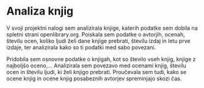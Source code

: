 # Analiza knjig
V svoji projektni nalogi sem analizirala knjige, katerih podatke 
sem dobila na spletni strani openlibrary.org.
Poiskala sem podatke o avtorjih, ocenah, številu ocen, koliko ljudi
želi dane knjige prebrati, številu izdaj in letu prve izdaje, ter 
analizirala kako so ti podatki med sabo povezani.

Pridobila sem osnovne podatke o knjigah, kot so število vseh knjig, knjige z najboljšo oceno,...
Analizirala sem povezavo med ocenami knjig, številu ocen in številu ljudi, ki želi knjigo prebrati.
Proučevala sem tudi, kako se ocene knjig in ocene knjig posabeznih avtorjev
spreminjajo skozi čas.
